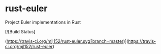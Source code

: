 # rust-euler
Project Euler implementations in Rust

[![Build Status]

(https://travis-ci.org/mjl152/rust-euler.svg?branch=master)](https://travis-ci.org/mjl152/rust-euler)

